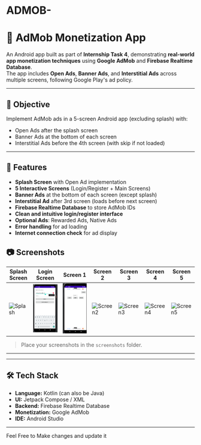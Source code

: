 # ADMOB-
# 📱 AdMob Monetization App

An Android app built as part of **Internship Task 4**, demonstrating **real-world app monetization techniques** using **Google AdMob** and **Firebase Realtime Database**.  
The app includes **Open Ads**, **Banner Ads**, and **Interstitial Ads** across multiple screens, following Google Play's ad policy.

---

## 🎯 Objective
Implement AdMob ads in a 5-screen Android app (excluding splash) with:
- Open Ads after the splash screen
- Banner Ads at the bottom of each screen
- Interstitial Ads before the 4th screen (with skip if not loaded)

---

## 📌 Features
- **Splash Screen** with Open Ad implementation
- **5 Interactive Screens** (Login/Register + Main Screens)
- **Banner Ads** at the bottom of each screen (except splash)
- **Interstitial Ad** after 3rd screen (loads before next screen)
- **Firebase Realtime Database** to store AdMob IDs
- **Clean and intuitive login/register interface**
- **Optional Ads**: Rewarded Ads, Native Ads
- **Error handling** for ad loading
- **Internet connection check** for ad display

## 📷 Screenshots
| Splash Screen | Login Screen | Screen 1 | Screen 2 | Screen 3 | Screen 4 | Screen 5 |
|---------------|-------------|----------|----------|----------|----------|----------|
| ![Splash](screenshots/splash.png) | ![Login](https://github.com/Neha-Qasim/ADMOB-/blob/603d3ac67e9c769b61e1bdb444de0ad925cdd649/Screenshot%202025-08-13%20211059.png) | ![Screen1](https://github.com/Neha-Qasim/ADMOB-/blob/06a31a2d6a71462657adf960c6f37304cfe511da/Screenshot%202025-08-13%20211141.png) | ![Screen2](screenshots/screen2.png) | ![Screen3](screenshots/screen3.png) | ![Screen4](screenshots/screen4.png) | ![Screen5](screenshots/screen5.png) |

> Place your screenshots in the `screenshots` folder.

---

---

## 🛠️ Tech Stack
- **Language:** Kotlin (can also be Java)
- **UI:** Jetpack Compose / XML
- **Backend:** Firebase Realtime Database
- **Monetization:** Google AdMob
- **IDE:** Android Studio

---

Feel Free to Make changes and update it 
